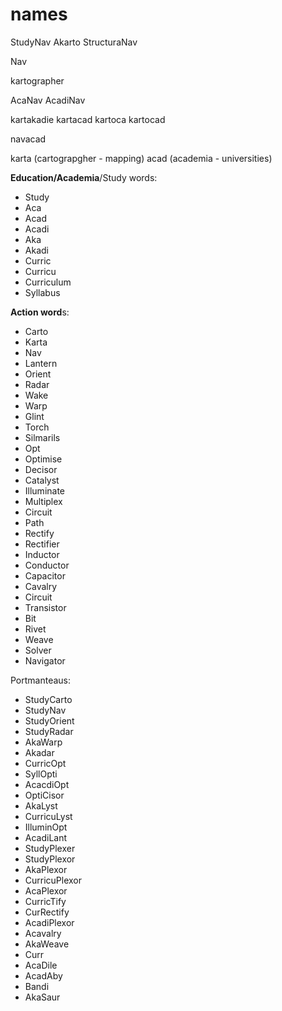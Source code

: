 # names

StudyNav
Akarto
StructuraNav

Nav

kartographer

AcaNav
AcadiNav

kartakadie
kartacad
kartoca
kartocad

navacad

karta (cartograpgher - mapping)
acad (academia - universities)



**Education/Academia**/Study words:
- Study
- Aca
- Acad
- Acadi
- Aka
- Akadi
- Curric
- Curricu
- Curriculum
- Syllabus

**Action word**s:

- Carto
- Karta
- Nav
- Lantern
- Orient
- Radar
- Wake
- Warp
- Glint
- Torch
- Silmarils
- Opt
- Optimise
- Decisor
- Catalyst
- Illuminate
- Multiplex
- Circuit
- Path
- Rectify
- Rectifier
- Inductor
- Conductor
- Capacitor
- Cavalry
- Circuit
- Transistor
- Bit
- Rivet
- Weave
- Solver
- Navigator



Portmanteaus:
- StudyCarto
- StudyNav
- StudyOrient
- StudyRadar
- AkaWarp
- Akadar
- CurricOpt
- SyllOpti
- AcacdiOpt
- OptiCisor
- AkaLyst
- CurricuLyst
- IlluminOpt
- AcadiLant
- StudyPlexer
- StudyPlexor
- AkaPlexor
- CurricuPlexor
- AcaPlexor
- CurricTify
- CurRectify
- AcadiPlexor
- Acavalry
- AkaWeave
- Curr
- AcaDile
- AcadAby
- Bandi
- AkaSaur
